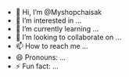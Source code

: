 - 👋 Hi, I’m @Myshopchaisak
- 👀 I’m interested in ...
- 🌱 I’m currently learning ...
- 💞️ I’m looking to collaborate on ...
- 📫 How to reach me ...
- 😄 Pronouns: ...
- ⚡ Fun fact: ...

<!---
Myshopchaisak/Myshopchaisak is a ✨ special ✨ repository because its `README.md` (this file) appears on your GitHub profile.
You can click the Preview link to take a look at your changes.
--->
